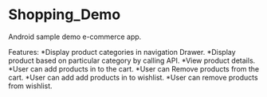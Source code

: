 # Shopping_Demo
Android sample demo e-commerce app.

Features:
*Display product categories in navigation Drawer.
*Display product based on particular category by calling API.
*View product details.
*User can add products in to the cart.
*User can Remove products from the cart.
*User can add add products in to wishlist.
*User can remove products from wishlist.


